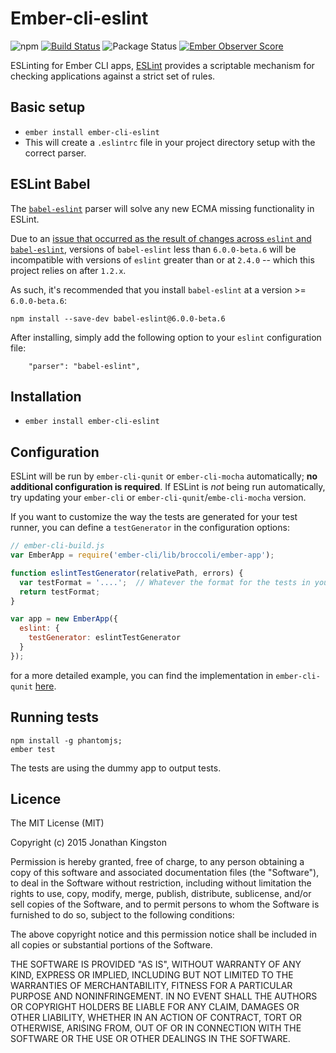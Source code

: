 # Ember-cli-eslint
![npm](https://img.shields.io/npm/v/ember-cli-eslint.svg)
[![Build Status](https://travis-ci.org/ember-cli/ember-cli-eslint.svg)](https://travis-ci.org/ember-cli/ember-cli-eslint)
![Package Status](https://david-dm.org/ember-cli/ember-cli-eslint.svg)
[![Ember Observer Score](https://emberobserver.com/badges/ember-cli-eslint.svg)](https://emberobserver.com/addons/ember-cli-eslint)

ESLinting for Ember CLI apps, [ESLint](http://eslint.org/) provides a scriptable mechanism for checking applications against a strict set of rules.

## Basic setup

* `ember install ember-cli-eslint`
* This will create a `.eslintrc` file in your project directory setup with the correct parser.

## ESLint Babel

The [`babel-eslint`](https://github.com/babel/babel-eslint) parser will solve any new ECMA missing functionality in ESLint.

Due to an [issue that occurred as the result of changes across `eslint` and `babel-eslint`](https://github.com/babel/babel-eslint/issues/267), versions of `babel-eslint` less than `6.0.0-beta.6` will be incompatible with versions of `eslint` greater than or at `2.4.0` -- which this project relies on after `1.2.x`.

As such, it's recommended that you install `babel-eslint` at a version >= `6.0.0-beta.6`:

```
npm install --save-dev babel-eslint@6.0.0-beta.6
```

After installing, simply add the following option to your `eslint` configuration file:
```
    "parser": "babel-eslint",
```

## Installation

* `ember install ember-cli-eslint`

## Configuration

ESLint will be run by `ember-cli-qunit` or `ember-cli-mocha` automatically; **no additional configuration is required**.  If ESLint is *not* being run automatically, try updating your `ember-cli` or `ember-cli-qunit`/`embe-cli-mocha` version.

If you want to customize the way the tests are generated for your test runner, you can define a `testGenerator` in the configuration options:

```javascript
// ember-cli-build.js
var EmberApp = require('ember-cli/lib/broccoli/ember-app');

function eslintTestGenerator(relativePath, errors) {
  var testFormat = '....';  // Whatever the format for the tests in your framework is
  return testFormat;
}

var app = new EmberApp({
  eslint: {
    testGenerator: eslintTestGenerator
  }
});
```

for a more detailed example, you can find the implementation in `ember-cli-qunit` [here](https://github.com/ember-cli/ember-cli-qunit/blob/ba906cacc8674e7c0d6d8ed74223a284dcdebf94/index.js#L192-L203).

## Running tests

```
npm install -g phantomjs;
ember test
```

The tests are using the dummy app to output tests.

## Licence

The MIT License (MIT)

Copyright (c) 2015 Jonathan Kingston

Permission is hereby granted, free of charge, to any person obtaining a copy
of this software and associated documentation files (the "Software"), to deal
in the Software without restriction, including without limitation the rights
to use, copy, modify, merge, publish, distribute, sublicense, and/or sell
copies of the Software, and to permit persons to whom the Software is
furnished to do so, subject to the following conditions:

The above copyright notice and this permission notice shall be included in
all copies or substantial portions of the Software.

THE SOFTWARE IS PROVIDED "AS IS", WITHOUT WARRANTY OF ANY KIND, EXPRESS OR
IMPLIED, INCLUDING BUT NOT LIMITED TO THE WARRANTIES OF MERCHANTABILITY,
FITNESS FOR A PARTICULAR PURPOSE AND NONINFRINGEMENT. IN NO EVENT SHALL THE
AUTHORS OR COPYRIGHT HOLDERS BE LIABLE FOR ANY CLAIM, DAMAGES OR OTHER
LIABILITY, WHETHER IN AN ACTION OF CONTRACT, TORT OR OTHERWISE, ARISING FROM,
OUT OF OR IN CONNECTION WITH THE SOFTWARE OR THE USE OR OTHER DEALINGS IN
THE SOFTWARE.

